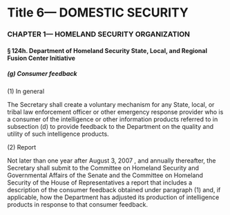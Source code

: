 
# Title 6— DOMESTIC SECURITY
### CHAPTER 1— HOMELAND SECURITY ORGANIZATION
#### § 124h. Department of Homeland Security State, Local, and Regional Fusion Center Initiative
##### (g) Consumer feedback

(1) In general

The Secretary shall create a voluntary mechanism for any State, local, or tribal law enforcement officer or other emergency response provider who is a consumer of the intelligence or other information products referred to in subsection (d) to provide feedback to the Department on the quality and utility of such intelligence products.

(2) Report

Not later than one year after August 3, 2007 , and annually thereafter, the Secretary shall submit to the Committee on Homeland Security and Governmental Affairs of the Senate and the Committee on Homeland Security of the House of Representatives a report that includes a description of the consumer feedback obtained under paragraph (1) and, if applicable, how the Department has adjusted its production of intelligence products in response to that consumer feedback.
